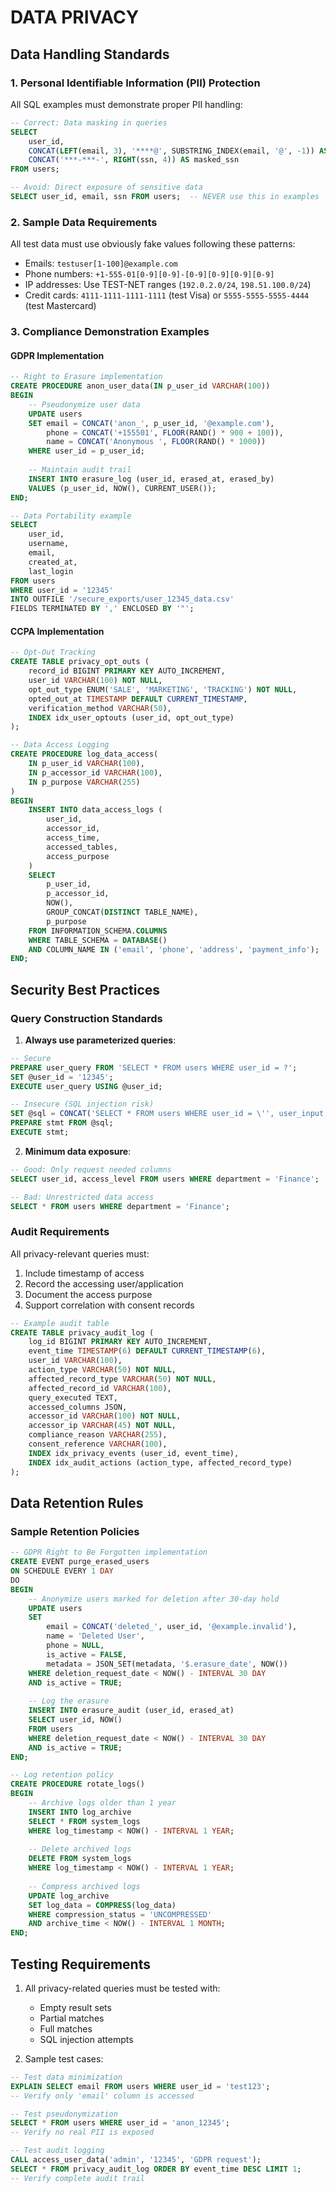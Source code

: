 # DATA PRIVACY  

## Data Handling Standards

### 1. Personal Identifiable Information (PII) Protection
All SQL examples must demonstrate proper PII handling:

```sql
-- Correct: Data masking in queries
SELECT 
    user_id,
    CONCAT(LEFT(email, 3), '****@', SUBSTRING_INDEX(email, '@', -1)) AS masked_email,
    CONCAT('***-***-', RIGHT(ssn, 4)) AS masked_ssn
FROM users;

-- Avoid: Direct exposure of sensitive data
SELECT user_id, email, ssn FROM users;  -- NEVER use this in examples
```

### 2. Sample Data Requirements
All test data must use obviously fake values following these patterns:
- Emails: `testuser[1-100]@example.com`
- Phone numbers: `+1-555-01[0-9][0-9]-[0-9][0-9][0-9][0-9]`
- IP addresses: Use TEST-NET ranges (`192.0.2.0/24`, `198.51.100.0/24`)
- Credit cards: `4111-1111-1111-1111` (test Visa) or `5555-5555-5555-4444` (test Mastercard)

### 3. Compliance Demonstration Examples

#### GDPR Implementation
```sql
-- Right to Erasure implementation
CREATE PROCEDURE anon_user_data(IN p_user_id VARCHAR(100))
BEGIN
    -- Pseudonymize user data
    UPDATE users 
    SET email = CONCAT('anon_', p_user_id, '@example.com'),
        phone = CONCAT('+155501', FLOOR(RAND() * 900 + 100)),
        name = CONCAT('Anonymous ', FLOOR(RAND() * 1000))
    WHERE user_id = p_user_id;
    
    -- Maintain audit trail
    INSERT INTO erasure_log (user_id, erased_at, erased_by)
    VALUES (p_user_id, NOW(), CURRENT_USER());
END;

-- Data Portability example
SELECT 
    user_id,
    username,
    email,
    created_at,
    last_login
FROM users
WHERE user_id = '12345'
INTO OUTFILE '/secure_exports/user_12345_data.csv'
FIELDS TERMINATED BY ',' ENCLOSED BY '"';
```

#### CCPA Implementation
```sql
-- Opt-Out Tracking
CREATE TABLE privacy_opt_outs (
    record_id BIGINT PRIMARY KEY AUTO_INCREMENT,
    user_id VARCHAR(100) NOT NULL,
    opt_out_type ENUM('SALE', 'MARKETING', 'TRACKING') NOT NULL,
    opted_out_at TIMESTAMP DEFAULT CURRENT_TIMESTAMP,
    verification_method VARCHAR(50),
    INDEX idx_user_optouts (user_id, opt_out_type)
);

-- Data Access Logging
CREATE PROCEDURE log_data_access(
    IN p_user_id VARCHAR(100),
    IN p_accessor_id VARCHAR(100),
    IN p_purpose VARCHAR(255)
)
BEGIN
    INSERT INTO data_access_logs (
        user_id,
        accessor_id,
        access_time,
        accessed_tables,
        access_purpose
    )
    SELECT 
        p_user_id,
        p_accessor_id,
        NOW(),
        GROUP_CONCAT(DISTINCT TABLE_NAME),
        p_purpose
    FROM INFORMATION_SCHEMA.COLUMNS
    WHERE TABLE_SCHEMA = DATABASE()
    AND COLUMN_NAME IN ('email', 'phone', 'address', 'payment_info');
END;
```

## Security Best Practices

### Query Construction Standards
1. **Always use parameterized queries**:
```sql
-- Secure
PREPARE user_query FROM 'SELECT * FROM users WHERE user_id = ?';
SET @user_id = '12345';
EXECUTE user_query USING @user_id;

-- Insecure (SQL injection risk)
SET @sql = CONCAT('SELECT * FROM users WHERE user_id = \'', user_input, '\'');
PREPARE stmt FROM @sql;
EXECUTE stmt;
```

2. **Minimum data exposure**:
```sql
-- Good: Only request needed columns
SELECT user_id, access_level FROM users WHERE department = 'Finance';

-- Bad: Unrestricted data access
SELECT * FROM users WHERE department = 'Finance';
```

### Audit Requirements
All privacy-relevant queries must:
1. Include timestamp of access
2. Record the accessing user/application
3. Document the access purpose
4. Support correlation with consent records

```sql
-- Example audit table
CREATE TABLE privacy_audit_log (
    log_id BIGINT PRIMARY KEY AUTO_INCREMENT,
    event_time TIMESTAMP(6) DEFAULT CURRENT_TIMESTAMP(6),
    user_id VARCHAR(100),
    action_type VARCHAR(50) NOT NULL,
    affected_record_type VARCHAR(50) NOT NULL,
    affected_record_id VARCHAR(100),
    query_executed TEXT,
    accessed_columns JSON,
    accessor_id VARCHAR(100) NOT NULL,
    accessor_ip VARCHAR(45) NOT NULL,
    compliance_reason VARCHAR(255),
    consent_reference VARCHAR(100),
    INDEX idx_privacy_events (user_id, event_time),
    INDEX idx_audit_actions (action_type, affected_record_type)
);
```

## Data Retention Rules

### Sample Retention Policies
```sql
-- GDPR Right to Be Forgotten implementation
CREATE EVENT purge_erased_users
ON SCHEDULE EVERY 1 DAY
DO
BEGIN
    -- Anonymize users marked for deletion after 30-day hold
    UPDATE users 
    SET 
        email = CONCAT('deleted_', user_id, '@example.invalid'),
        name = 'Deleted User',
        phone = NULL,
        is_active = FALSE,
        metadata = JSON_SET(metadata, '$.erasure_date', NOW())
    WHERE deletion_request_date < NOW() - INTERVAL 30 DAY
    AND is_active = TRUE;
    
    -- Log the erasure
    INSERT INTO erasure_audit (user_id, erased_at)
    SELECT user_id, NOW() 
    FROM users 
    WHERE deletion_request_date < NOW() - INTERVAL 30 DAY
    AND is_active = TRUE;
END;

-- Log retention policy
CREATE PROCEDURE rotate_logs()
BEGIN
    -- Archive logs older than 1 year
    INSERT INTO log_archive
    SELECT * FROM system_logs
    WHERE log_timestamp < NOW() - INTERVAL 1 YEAR;
    
    -- Delete archived logs
    DELETE FROM system_logs
    WHERE log_timestamp < NOW() - INTERVAL 1 YEAR;
    
    -- Compress archived logs
    UPDATE log_archive
    SET log_data = COMPRESS(log_data)
    WHERE compression_status = 'UNCOMPRESSED'
    AND archive_time < NOW() - INTERVAL 1 MONTH;
END;
```

## Testing Requirements

1. All privacy-related queries must be tested with:
   - Empty result sets
   - Partial matches
   - Full matches
   - SQL injection attempts

2. Sample test cases:
```sql
-- Test data minimization
EXPLAIN SELECT email FROM users WHERE user_id = 'test123';
-- Verify only 'email' column is accessed

-- Test pseudonymization
SELECT * FROM users WHERE user_id = 'anon_12345';
-- Verify no real PII is exposed

-- Test audit logging
CALL access_user_data('admin', '12345', 'GDPR request');
SELECT * FROM privacy_audit_log ORDER BY event_time DESC LIMIT 1;
-- Verify complete audit trail
```
